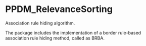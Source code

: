 # PPDM_RelevanceSorting
Association rule hiding algorithm.

The package includes the implementation of a border rule-based association rule hiding method, called as BRBA.

